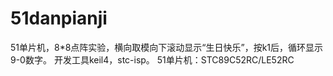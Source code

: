 # 51danpianji
51单片机，8*8点阵实验，横向取模向下滚动显示“生日快乐”，按k1后，循环显示9-0数字。 开发工具keil4，stc-isp。 51单片机：STC89C52RC/LE52RC
